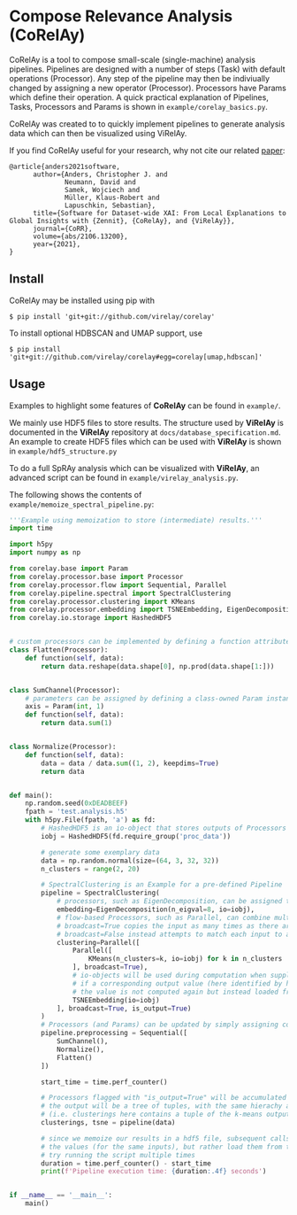# Compose Relevance Analysis (CoRelAy)

CoRelAy is a tool to compose small-scale (single-machine) analysis pipelines.
Pipelines are designed with a number of steps (Task) with default operations (Processor).
Any step of the pipeline may then be indiviually changed by assigning a new operator (Processor).
Processors have Params which define their operation.
A quick practical explanation of Pipelines, Tasks, Processors and Params is shown in `example/corelay_basics.py`.

CoRelAy was created to to quickly implement pipelines to generate analysis data
which can then be visualized using ViRelAy.

If you find CoRelAy useful for your research, why not cite our related [paper](https://arxiv.org/abs/2106.13200):
```
@article{anders2021software,
      author={Anders, Christopher J. and
              Neumann, David and
              Samek, Wojciech and
              Müller, Klaus-Robert and
              Lapuschkin, Sebastian},
      title={Software for Dataset-wide XAI: From Local Explanations to Global Insights with {Zennit}, {CoRelAy}, and {ViRelAy}},
      journal={CoRR},
      volume={abs/2106.13200},
      year={2021},
}
```

## Install

CoRelAy may be installed using pip with
```shell
$ pip install 'git+git://github.com/virelay/corelay'
```

To install optional HDBSCAN and UMAP support, use
```shell
$ pip install 'git+git://github.com/virelay/corelay#egg=corelay[umap,hdbscan]'
```

## Usage
Examples to highlight some features of **CoRelAy** can be found in `example/`.

We mainly use HDF5 files to store results. The structure used by **ViRelAy** is documented in the **ViRelAy**
repository at `docs/database_specification.md`. An example to create HDF5 files which can be used with **ViRelAy** is
shown in `example/hdf5_structure.py`

To do a full SpRAy analysis which can be visualized with **ViRelAy**, an advanced script can be found in
`example/virelay_analysis.py`.

The following shows the contents of `example/memoize_spectral_pipeline.py`:

```python
'''Example using memoization to store (intermediate) results.'''
import time

import h5py
import numpy as np

from corelay.base import Param
from corelay.processor.base import Processor
from corelay.processor.flow import Sequential, Parallel
from corelay.pipeline.spectral import SpectralClustering
from corelay.processor.clustering import KMeans
from corelay.processor.embedding import TSNEEmbedding, EigenDecomposition
from corelay.io.storage import HashedHDF5


# custom processors can be implemented by defining a function attribute
class Flatten(Processor):
    def function(self, data):
        return data.reshape(data.shape[0], np.prod(data.shape[1:]))


class SumChannel(Processor):
    # parameters can be assigned by defining a class-owned Param instance
    axis = Param(int, 1)
    def function(self, data):
        return data.sum(1)


class Normalize(Processor):
    def function(self, data):
        data = data / data.sum((1, 2), keepdims=True)
        return data


def main():
    np.random.seed(0xDEADBEEF)
    fpath = 'test.analysis.h5'
    with h5py.File(fpath, 'a') as fd:
        # HashedHDF5 is an io-object that stores outputs of Processors based on hashes in hdf5
        iobj = HashedHDF5(fd.require_group('proc_data'))

        # generate some exemplary data
        data = np.random.normal(size=(64, 3, 32, 32))
        n_clusters = range(2, 20)

        # SpectralClustering is an Example for a pre-defined Pipeline
        pipeline = SpectralClustering(
            # processors, such as EigenDecomposition, can be assigned to pre-defined tasks
            embedding=EigenDecomposition(n_eigval=8, io=iobj),
            # flow-based Processors, such as Parallel, can combine multiple Processors
            # broadcast=True copies the input as many times as there are Processors
            # broadcast=False instead attempts to match each input to a Processor
            clustering=Parallel([
                Parallel([
                    KMeans(n_clusters=k, io=iobj) for k in n_clusters
                ], broadcast=True),
                # io-objects will be used during computation when supplied to Processors
                # if a corresponding output value (here identified by hashes) already exists,
                # the value is not computed again but instead loaded from the io object
                TSNEEmbedding(io=iobj)
            ], broadcast=True, is_output=True)
        )
        # Processors (and Params) can be updated by simply assigning corresponding attributes
        pipeline.preprocessing = Sequential([
            SumChannel(),
            Normalize(),
            Flatten()
        ])

        start_time = time.perf_counter()

        # Processors flagged with "is_output=True" will be accumulated in the output
        # the output will be a tree of tuples, with the same hierachy as the pipeline
        # (i.e. clusterings here contains a tuple of the k-means outputs)
        clusterings, tsne = pipeline(data)

        # since we memoize our results in a hdf5 file, subsequent calls will not compute
        # the values (for the same inputs), but rather load them from the hdf5 file
        # try running the script multiple times
        duration = time.perf_counter() - start_time
        print(f'Pipeline execution time: {duration:.4f} seconds')


if __name__ == '__main__':
    main()
```
